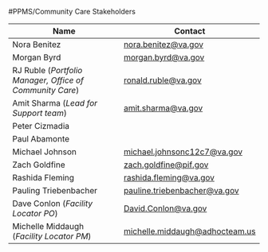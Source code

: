#PPMS/Community Care Stakeholders

| Name | Contact | 
| --- | --- |
| Nora Benitez | nora.benitez@va.gov | 
| Morgan Byrd | morgan.byrd@va.gov |
| RJ Ruble (_Portfolio Manager, Office of Community Care_) | ronald.ruble@va.gov |  
| Amit Sharma (_Lead for Support team_) | amit.sharma@va.gov |  
| Peter Cizmadia | |
| Paul Abamonte | | 
| Michael Johnson |  michael.johnsonc12c7@va.gov | 
| Zach Goldfine | zach.goldfine@pif.gov |  
| Rashida Fleming | rashida.fleming@va.gov | 
| Pauling Triebenbacher | pauline.triebenbacher@va.gov | 
| Dave Conlon (_Facility Locator PO_) | David.Conlon@va.gov | 
| Michelle Middaugh (_Facility Locator PM_) | michelle.middaugh@adhocteam.us |

